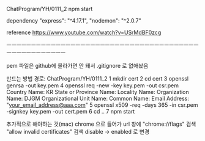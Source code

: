 ChatProgram/YH/0111_2
npm start

dependency
"express": "^4.17.1",
"nodemon": "^2.0.7"

reference
https://www.youtube.com/watch?v=USrMdBF0zcg


ㅡㅡㅡㅡㅡㅡㅡㅡㅡㅡㅡㅡㅡㅡㅡㅡㅡㅡㅡㅡㅡㅡㅡㅡㅡㅡㅡㅡㅡㅡㅡㅡㅡㅡㅡㅡㅡㅡㅡㅡㅡㅡㅡㅡㅡㅡㅡㅡㅡㅡㅡ

pem 파일은 github에 올라가면 안 돼서 .gitignore 로 없애놨음

만드는 방법
경로: ChatProgram/YH/0111_2
1   mkdir cert
2   cd cert 
3   openssl genrsa -out key.pem
4   openssl req -new -key key.pem -out csr.pem
Country Name: KR
State or Province Name:
Locality Name:
Organization Name: DJGM
Organizational Unit Name:
Common Name:
Email Address: "your_email_address@aaa.com"
5   openssl x509 -req -days 365 -in csr.pem -signkey key.pem -out cert.pem
6   cd ..
7   npm start

추가적으로 해야하는 것(mac)
chrome 으로 들어가 url 창에  "chrome://flags" 검색
"allow invalid certificates" 검색
disable -> enabled 로 변경